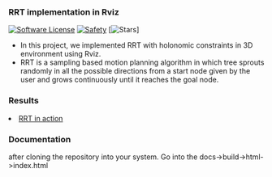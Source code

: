 ### RRT implementation in Rviz

[![Software License](https://img.shields.io/badge/license-MIT-brightgreen.svg)](LICENSE)
[![Safety](https://img.shields.io/badge/safety-secure-brightgreen.svg)](https://app.gitguardian.com)
[![Stars](https://img.shields.io/github/stars/addy1997/Kinodynamic-Fast_RRT-ROS.svg?style=flat&label=Star&maxAge=86400)]


<ul> 
  
<li>In this project, we implemented RRT with holonomic constraints in 3D environment using Rviz. </li>
<li>RRT is a sampling based motion planning algorithm in which tree sprouts randomly in all the possible directions from a start node given by the user and grows continuously until it reaches the goal node. </li>

</ul>

### Results

<li> <a href = "https://www.youtube.com/watch?v=y9wn1XM037M"> RRT in action </a> </li>

### Documentation

after cloning the repository into your system.
Go into the docs->build->html->index.html


